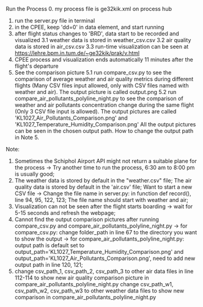 Run the Process
0. my process file is ge32kik.xml on process hub
1. run the server.py file in terminal
2. in the CPEE, keep 'dd=0' in data element, and start running
3. after flight status changes to 'BRD', data start to be recorded and visualized
  3.1 weather data is stored in weather_csv.csv
  3.2 air quality data is stored in air_csv.csv
  3.3 run-time visualization can be seen at https://lehre.bpm.in.tum.de/~ge32kik/prak/v.html
4. CPEE process and visualization ends automatically 11 minutes after the flight's departure
5. See the comparison picture
   5.1 run compare_csv.py to see the comparison of average weather and air quality metrics during different flights
       (Many CSV files input allowed, only with CSV files named with weather and air).
       The output picture is called output.png
   5.2 run compare_air_pollutants_polyline_night.py to see the comparison of weather and air pollutants concentration change during the same flight
       (Only 3 CSV file input is allowed).
       The output pictures are called 'KL1027_Air_Pollutants_Comparison.png' and 'KL1027_Temperature_Humidity_Comparison.png'
   All the output pictures can be seen in the chosen output path. How to change the output path in Note 5.

Note:
1. Sometimes the Schiphol Airport API might not return a suitable plane for the process  ->  Try another time to run the process, 6:30 am to 8:00 pm is usually good;
2. The weather data is stored by default in the "weather.csv" file; The air quality data is stored by default in the 'air.csv' file;
   Want to start a new CSV file  ->  Change the file name in server.py: in function def record(), line 94, 95, 122, 123; The file name should start with weather and air;
3. Visualization can not be seen after the flight starts boarding  ->  wait for 5-15 seconds and refresh the webpage;
4. Cannot find the output comparison pictures after running compare_csv.py and compare_air_pollutants_polyline_night.py
   -> for compare_csv.py: change folder_path in line 67 to the directory you want to show the output
   -> for compare_air_pollutants_polyline_night.py: output path is default set to output_path='KL1027_Temperature_Humidity_Comparison.png' and output_path='KL1027_Air_Pollutants_Comparison.png',
      need to add new output path in line 120, 121;
5. change csv_path_1, csv_path_2, csv_path_3 to other air data files in line 112-114 to show new air quality comparison picture in compare_air_pollutants_polyline_night.py
   change csv_path_w1, csv_path_w2, csv_path_w3 to other weather data files to show new comparison in compare_air_pollutants_polyline_night.py
